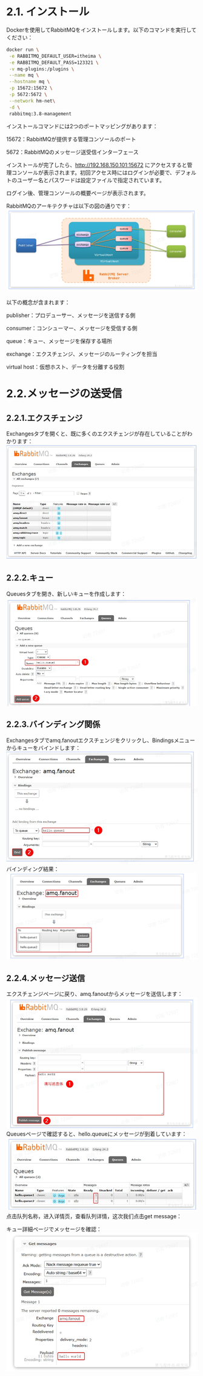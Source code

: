 # 2.1. インストール

Dockerを使用してRabbitMQをインストールします。以下のコマンドを実行してください：

```bash
docker run \
 -e RABBITMQ_DEFAULT_USER=itheima \
 -e RABBITMQ_DEFAULT_PASS=123321 \
 -v mq-plugins:/plugins \
 --name mq \
 --hostname mq \
 -p 15672:15672 \
 -p 5672:5672 \
 --network hm-net\
 -d \
 rabbitmq:3.8-management
```
インストールコマンドには2つのポートマッピングがあります：

15672：RabbitMQが提供する管理コンソールのポート

5672：RabbitMQのメッセージ送受信インターフェース

インストールが完了したら、http://192.168.150.101:15672 にアクセスすると管理コンソールが表示されます。初回アクセス時にはログインが必要で、デフォルトのユーザー名とパスワードは設定ファイルで指定されています。

ログイン後、管理コンソールの概要ページが表示されます。

RabbitMQのアーキテクチャは以下の図の通りです：
<img src="imgs\1.png" alt="1.png">

以下の概念が含まれます：

publisher：プロデューサー、メッセージを送信する側

consumer：コンシューマー、メッセージを受信する側

queue：キュー、メッセージを保存する場所

exchange：エクスチェンジ、メッセージのルーティングを担当

virtual host：仮想ホスト、データを分離する役割

# 2.2.メッセージの送受信
## 2.2.1.エクスチェンジ
Exchangesタブを開くと、既に多くのエクスチェンジが存在していることがわかります：
<img src="imgs\2.png" alt="2.png">

## 2.2.2.キュー
Queuesタブを開き、新しいキューを作成します：
<img src="imgs\4.png" alt="4.png">


## 2.2.3.バインディング関係
Exchangesタブでamq.fanoutエクスチェンジをクリックし、Bindingsメニューからキューをバインドします：
<img src="imgs\5.png" alt="5.png">
バインディング結果：
<img src="imgs\6.png" alt="6.png">
## 2.2.4.メッセージ送信
エクスチェンジページに戻り、amq.fanoutからメッセージを送信します：
<img src="imgs\7.png" alt="7.png">
Queuesページで確認すると、hello.queueにメッセージが到着しています：
<img src="imgs\8.png" alt="8.png">
点击队列名称，进入详情页，查看队列详情，这次我们点击get message：

キュー詳細ページでメッセージを確認：
<img src="imgs\9.png" alt="9.png">

